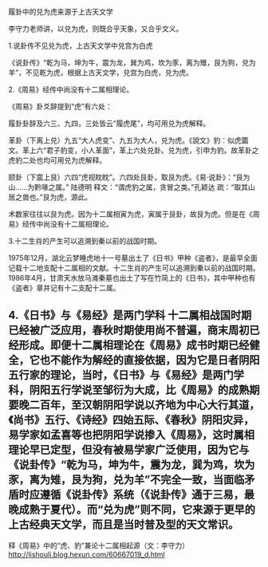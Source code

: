 履卦中的兑为虎来源于上古天文学

李守力老师讲，以兑为虎，则既合乎天象，又合乎文义。

1.说卦传不见兑为虎，上古天文学中兑宫为白虎

《说卦传》“乾为马，坤为牛，震为龙，巽为鸡，坎为豕，离为雉，艮为狗，兑为羊”，不见乾为虎，根据上古天文学，兑宫为白虎，兑为虎。

2.《周易》经传中尚没有十二属相理论。

《周易》卦爻辞提到“虎”有六处：

履卦卦辞及六三、九四，三处皆云“履虎尾”，均可用兑为虎解释。

革卦（下离上兑）九五“大人虎变”、九五为大人，兑为虎。《說文》豹：似虎圜文。革上六“君子豹变，小人革面”，革上六处兑卦。兑为虎，引申为豹。故革卦之虎豹二处也均可用兑为虎解释。

颐卦（下震上艮）六四“虎视眈眈”。六四处艮卦，取艮为虎。《易·说卦》：“艮为山……为黔喙之属。” 陆德明 释文：“谓虎豹之属，贪冒之类。”孔颖达 疏：“取其山居之兽也。”艮为虎，源此。

术数家往往以艮为虎。因为十二属相寅为虎，寅属于艮卦，故艮为虎。但是在《周易》经传中尚没有十二属相理论。

3.十二生肖的产生可以追溯到秦以前的战国时期。

1975年12月，湖北云梦睡虎地十一号墓出土了《日书》甲种《盗者》，是最早全面记载十二地支配十二属相的文献。十二生肖的产生可以追溯到秦以前的战国时期。
1986年4月，甘肃天水放马滩秦墓也出土了写在竹简上的《日书》，其中甲种也有《盗者》章并记有十二支配十二属。

4.《日书》与《易经》是两门学科
十二属相战国时期已经被广泛应用，春秋时期使用尚不普遍，商末周初已经形成。即便十二属相理论在《周易》成书时期已经健全，它也不能作为解经的直接依据，因为它是日者阴阳五行家的理论，当时，《日书》与《易经》是两门学科，阴阳五行学说至邹衍为大成，比《周易》的成熟期要晚二百年，至汉朝阴阳学说以齐地为中心大行其道，《尚书》五行、《诗经》四始五际、《春秋》阴阳灾异，易学家如孟喜等也把阴阳学说掺入《周易》，这时属相理论早已定型，但没有被易学家广泛使用，因为它与《说卦传》“乾为马，坤为牛，震为龙，巽为鸡，坎为豕，离为雉，艮为狗，兑为羊”不完全一致，当面临矛盾时应遵循《说卦传》系统（《说卦传》通于三易，最晚成熟于夏代）。而“兑为虎”则不同，它来源于更早的上古经典天文学，而且是当时普及型的天文常识。
----------------------
释《周易》中的“虎、豹”兼论十二属相起源（文：李守力）
http://lishouli.blog.hexun.com/60667019_d.html
